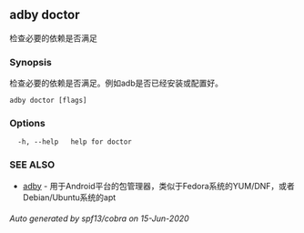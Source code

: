## adby doctor

检查必要的依赖是否满足

### Synopsis

检查必要的依赖是否满足。例如adb是否已经安装或配置好。

```
adby doctor [flags]
```

### Options

```
  -h, --help   help for doctor
```

### SEE ALSO

* [adby](adby.md)	 - 用于Android平台的包管理器，类似于Fedora系统的YUM/DNF，或者Debian/Ubuntu系统的apt

###### Auto generated by spf13/cobra on 15-Jun-2020
